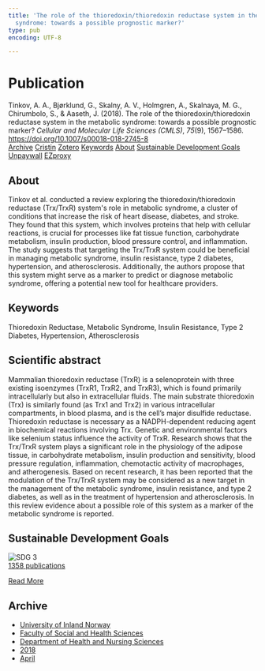 ```yaml
---
title: 'The role of the thioredoxin/thioredoxin reductase system in the metabolic
  syndrome: towards a possible prognostic marker?'
type: pub
encoding: UTF-8

---
```

<h1>Publication</h1>
<article id="csl-bib-container-UGFCQMVP" class="csl-bib-container">
  <div class="csl-bib-body"> <div class="csl-entry">Tinkov, A. A., Bjørklund, G., Skalny, A. V., Holmgren, A., Skalnaya, M. G., Chirumbolo, S., &#38; Aaseth, J. (2018). The role of the thioredoxin/thioredoxin reductase system in the metabolic syndrome: towards a possible prognostic marker? <i>Cellular and Molecular Life Sciences (CMLS)</i>, <i>75</i>(9), 1567–1586. <a href="https://doi.org/10.1007/s00018-018-2745-8">https://doi.org/10.1007/s00018-018-2745-8</a></div> </div>
  <div class="csl-bib-buttons">
    <a href="#taxonomy-article-UGFCQMVP" alt="archive" class="csl-bib-button">Archive</a>
    <a href="https://app.cristin.no/results/show.jsf?id=1581022" alt="Cristin" class="csl-bib-button">Cristin</a>
    <a href="http://zotero.org/groups/5881554/items/UGFCQMVP" alt="Zotero" class="csl-bib-button">Zotero</a>
    <a href="#keywords-article-UGFCQMVP" alt="keywords" class="csl-bib-button">Keywords</a>
    <a href="#about-article-UGFCQMVP" alt="about_pub" class="csl-bib-button">About</a>
    <a href="#sdg-article-UGFCQMVP" alt="sdg" class="csl-bib-button">Sustainable Development Goals</a>
    <a href="https://www.ncbi.nlm.nih.gov/pmc/articles/PMC11105605" alt="Unpaywall" class="csl-bib-button">Unpaywall</a>
    <a href="https://www.ncbi.nlm.nih.gov/pmc/articles/PMC11105605" alt="EZproxy" class="csl-bib-button">EZproxy</a>
  </div>
  <div id="csl-bib-meta-container-UGFCQMVP"></div>
</article>
<div id="csl-bib-meta-UGFCQMVP" class="csl-bib-meta">
  <article id="about-article-UGFCQMVP" class="about_pub-article">
    <h1>About</h1>
    Tinkov et al. conducted a review exploring the thioredoxin/thioredoxin reductase (Trx/TrxR) system's role in metabolic syndrome, a cluster of conditions that increase the risk of heart disease, diabetes, and stroke. They found that this system, which involves proteins that help with cellular reactions, is crucial for processes like fat tissue function, carbohydrate metabolism, insulin production, blood pressure control, and inflammation. The study suggests that targeting the Trx/TrxR system could be beneficial in managing metabolic syndrome, insulin resistance, type 2 diabetes, hypertension, and atherosclerosis. Additionally, the authors propose that this system might serve as a marker to predict or diagnose metabolic syndrome, offering a potential new tool for healthcare providers.
  </article>
  <article id="keywords-article-UGFCQMVP" class="keywords-article">
    <h1>Keywords</h1>
    Thioredoxin Reductase, Metabolic Syndrome, Insulin Resistance, Type 2 Diabetes, Hypertension, Atherosclerosis
  </article>
  <article id="abstract-article-UGFCQMVP" class="abstract-article">
    <h1>Scientific abstract</h1>
    Mammalian thioredoxin reductase (TrxR) is a selenoprotein with three existing isoenzymes (TrxR1, TrxR2, and TrxR3), which is found primarily intracellularly but also in extracellular fluids. The main substrate thioredoxin (Trx) is similarly found (as Trx1 and Trx2) in various intracellular compartments, in blood plasma, and is the cell’s major disulfide reductase. Thioredoxin reductase is necessary as a NADPH-dependent reducing agent in biochemical reactions involving Trx. Genetic and environmental factors like selenium status influence the activity of TrxR. Research shows that the Trx/TrxR system plays a significant role in the physiology of the adipose tissue, in carbohydrate metabolism, insulin production and sensitivity, blood pressure regulation, inflammation, chemotactic activity of macrophages, and atherogenesis. Based on recent research, it has been reported that the modulation of the Trx/TrxR system may be considered as a new target in the management of the metabolic syndrome, insulin resistance, and type 2 diabetes, as well as in the treatment of hypertension and atherosclerosis. In this review evidence about a possible role of this system as a marker of the metabolic syndrome is reported.
  </article>
  <article id="sdg-article-UGFCQMVP" class="sdg-article">
    <h1>Sustainable Development Goals</h1>
    <div class="sdg-container"><div id="sdg3" class="sdg">
        <img src="{{< params subfolder >}}images/sdg/sdg03_en.png" class="image" alt="SDG 3">
        <div class="sdg-overlay">
          <a href="{{< params subfolder >}}en/archive/?sdg=3#archive" class="sdg-publication-count"><span>1358</span> publications</a>
          <p><a href="https://sdgs.un.org/goals/goal3" class="sdg-read-more">Read More</a></p>
        </div>
      </div></div>
  </article>
  <article id="taxonomy-article-UGFCQMVP" class="taxonomy-article">
    <h1>Archive</h1>
    <ul>
      <li><a href="{{< params subfolder >}}en/archive/?key=3DCRN523">University of Inland Norway</a></li>
      <li><a href="{{< params subfolder >}}en/archive/?key=IDKFS3MX">Faculty of Social and Health Sciences</a></li>
      <li><a href="{{< params subfolder >}}en/archive/?key=GTV4ECMZ">Department of Health and Nursing Sciences</a></li>
      <li><a href="{{< params subfolder >}}en/archive/?key=676HMQBA">2018</a></li>
      <li><a href="{{< params subfolder >}}en/archive/?key=JSBENWRD">April</a></li>
    </ul>
  </article>
</div>
